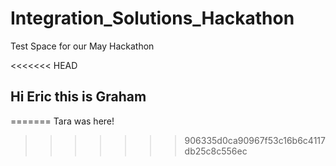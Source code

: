# Integration_Solutions_Hackathon
Test Space for our May Hackathon 

<<<<<<< HEAD



## Hi Eric this is Graham
=======
Tara was here!
>>>>>>> 906335d0ca90967f53c16b6c4117db25c8c556ec
